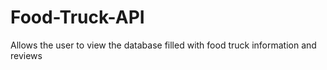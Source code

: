 # Food-Truck-API
Allows the user to view the database filled with food truck information and reviews
